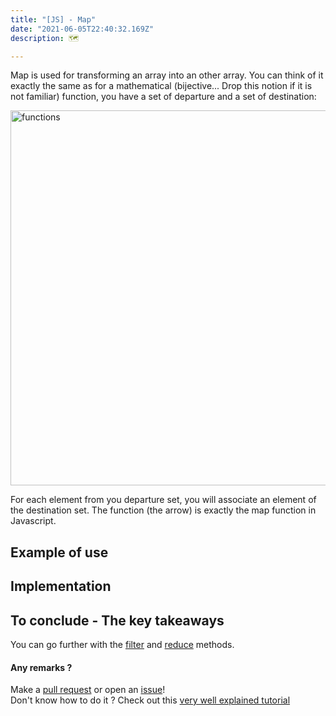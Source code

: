 ```yaml
---
title: "[JS] - Map"
date: "2021-06-05T22:40:32.169Z"
description: 🗺️

---
```


Map is used for transforming an array into an other array. You can think of it exactly the same as for a mathematical (bijective... Drop this notion if it is not familiar) function, you have a set of departure and a set of destination:  

<img src="https://upload.wikimedia.org/wikipedia/commons/6/64/Codomain2.SVG" alt="functions" width="600"/>

For each element from you departure set, you will associate an element of the destination set. The function (the arrow) is exactly the map function in Javascript.  


## Example of use

## Implementation

## To conclude - The key takeaways

You can go further with the [filter](../filter) and [reduce](../reduce) methods.

#### Any remarks ?

Make a [pull request](https://github.com/ackermannQ/quentinackermann) or open an [issue](https://github.com/ackermannQ/quentinackermann/issues)!  
Don't know how to do it ? Check out this [very well explained tutorial](https://opensource.com/article/19/7/create-pull-request-github)

